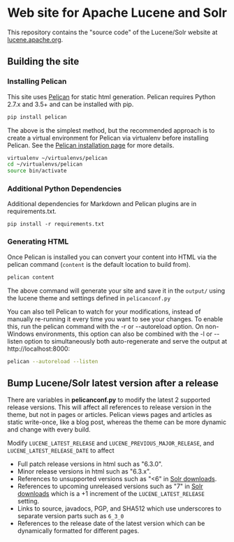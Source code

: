 # Web site for Apache Lucene and Solr

This repository contains the "source code" of the Lucene/Solr website at [lucene.apache.org](https://lucene.apache.org/).

## Building the site

### Installing Pelican

This site uses [Pelican][1] for static html generation. Pelican requires
Python 2.7.x and 3.5+ and can be installed with pip.

```sh
pip install pelican
```

The above is the simplest method, but the recommended approach is to create a
virtual environment for Pelican via virtualenv before installing Pelican. See
the [Pelican installation page][2] for more details.

```sh
virtualenv ~/virtualenvs/pelican
cd ~/virtualenvs/pelican
source bin/activate
```

### Additional Python Dependencies
Additional dependencies for Markdown and Pelican plugins are in requirements.txt.

```
pip install -r requirements.txt
```

### Generating HTML

Once Pelican is installed you can convert your content into HTML via the pelican
command (`content` is the default location to build from).

```sh
pelican content
```

The above command will generate your site and save it in the `output/` using the
lucene theme and settings defined in `pelicanconf.py`

You can also tell Pelican to watch for your modifications, instead of manually
re-running it every time you want to see your changes. To enable this, run the
pelican command with the -r or --autoreload option. On non-Windows environments,
this option can also be combined with the -l or --listen option to simultaneously
both auto-regenerate and serve the output at http://localhost:8000:

```sh
pelican --autoreload --listen
```

## Bump Lucene/Solr latest version after a release

There are variables in **pelicanconf.py** to modify the latest 2 supported release
versions. This will affect all references to release version in the theme, but
not in pages or articles. Pelican views pages and articles as static write-once,
like a blog post, whereas the theme can be more dynamic and change with every
build.

Modify `LUCENE_LATEST_RELEASE` and `LUCENE_PREVIOUS_MAJOR_RELEASE`, and
`LUCENE_LATEST_RELEASE_DATE` to affect

* Full patch release versions in html such as "6.3.0".
* Minor release versions in html such as "6.3.x".
* References to unsupported versions such as "<6" in [Solr downloads][3].
* References to upcoming unreleased versions such as "7" in [Solr downloads][3]
  which is a +1 increment of the `LUCENE_LATEST_RELEASE` setting.
* Links to source, javadocs, PGP, and SHA512 which use underscores to separate
  version parts such as `6_3_0`
* References to the release date of the latest version which can be dynamically
  formatted for different pages.

[1]: https://blog.getpelican.com/
[2]: https://docs.getpelican.com/en/stable/install.html
[3]: https://lucene.apache.org/solr/downloads.html#about-versions-and-support
